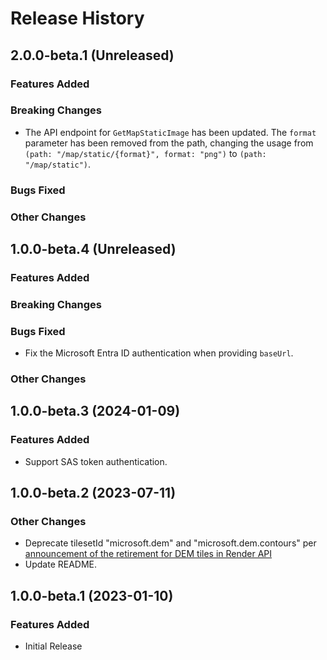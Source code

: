 # Release History

## 2.0.0-beta.1 (Unreleased)

### Features Added

### Breaking Changes

- The API endpoint for `GetMapStaticImage` has been updated. The `format` parameter has been removed from the path, changing the usage from `(path: "/map/static/{format}", format: "png")` to `(path: "/map/static")`.

### Bugs Fixed

### Other Changes

## 1.0.0-beta.4 (Unreleased)

### Features Added

### Breaking Changes

### Bugs Fixed

- Fix the Microsoft Entra ID authentication when providing `baseUrl`.

### Other Changes

## 1.0.0-beta.3 (2024-01-09)

### Features Added

- Support SAS token authentication.

## 1.0.0-beta.2 (2023-07-11)

### Other Changes

- Deprecate tilesetId "microsoft.dem" and "microsoft.dem.contours" per [announcement of the retirement for DEM tiles in Render API](https://azure.microsoft.com/updates/azure-maps-elevation-apis-and-render-v2-dem-tiles-will-be-retired-on-5-may-2023/)
- Update README.

## 1.0.0-beta.1 (2023-01-10)

### Features Added

- Initial Release
